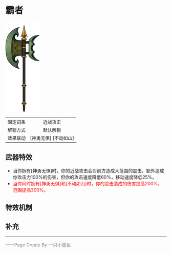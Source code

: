 # 霸者

![霸者](Texture2D_Sword/霸者.png)

|||
|:----:|:----:|
|固定词条|近战攻击|
|解锁方式|默认解锁|
|效果联动|[神勇无惧] [不动如山]|


## 武器特效
- 当你拥有[神勇无惧]时，你的近战攻击会对前方造成大范围的震击，额外造成你攻击力100%的伤害，但你的攻击速度降低60%，移动速度降低25%。
- <font color=red>当你同时拥有[神勇无惧]和[不动如山]时，你的震击造成的伤害提高200%，范围提高300%。</font>

## 特效机制

## 补充

---

<font color=grey>——Page Create By 一只小墨鱼</font>
